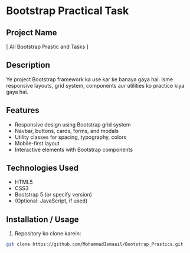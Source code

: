 # Bootstrap Practical Task

## Project Name
[ All Bootstrap Prastic and Tasks ]

## Description
Ye project Bootstrap framework ka use kar ke banaya gaya hai. Isme responsive layouts, grid system, components aur utilities ko practice kiya gaya hai.  

## Features
- Responsive design using Bootstrap grid system
- Navbar, buttons, cards, forms, and modals
- Utility classes for spacing, typography, colors
- Mobile-first layout
- Interactive elements with Bootstrap components

## Technologies Used
- HTML5
- CSS3
- Bootstrap 5 (or specify version)
- (Optional: JavaScript, if used)

## Installation / Usage
1. Repository ko clone karein:
```bash
git clone https://github.com/MohammadIsmaail/Bootstrap_Prastics.git
